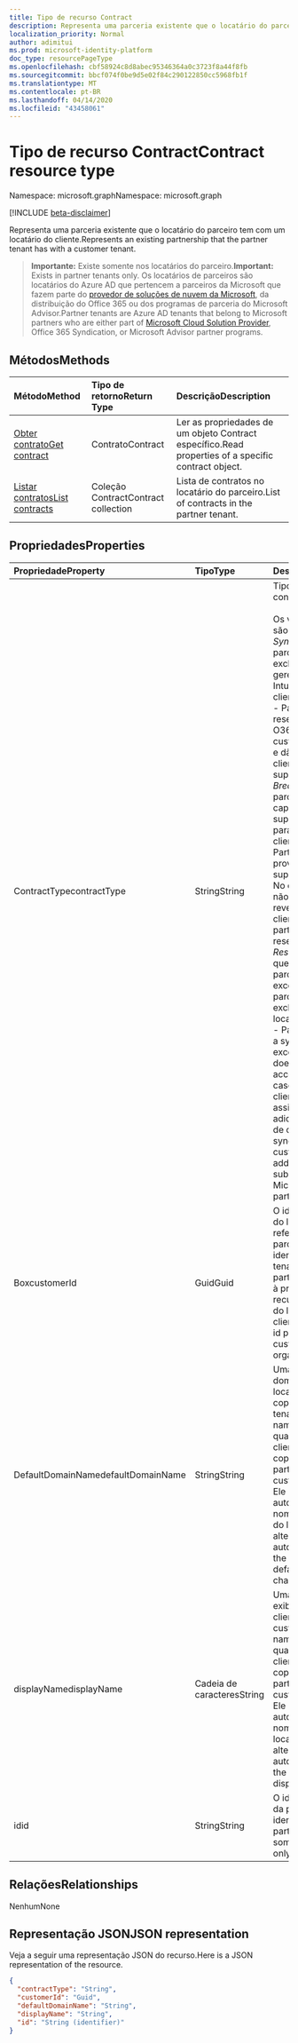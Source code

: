```yaml
---
title: Tipo de recurso Contract
description: Representa uma parceria existente que o locatário do parceiro tem com um locatário do cliente.
localization_priority: Normal
author: adimitui
ms.prod: microsoft-identity-platform
doc_type: resourcePageType
ms.openlocfilehash: cbf58924c8d8abec95346364a0c3723f8a44f8fb
ms.sourcegitcommit: bbcf074f0be9d5e02f84c290122850cc5968fb1f
ms.translationtype: MT
ms.contentlocale: pt-BR
ms.lasthandoff: 04/14/2020
ms.locfileid: "43458061"
---
```

# <a name="contract-resource-type"></a><span data-ttu-id="8f033-103">Tipo de recurso Contract</span><span class="sxs-lookup"><span data-stu-id="8f033-103">Contract resource type</span></span>

<span data-ttu-id="8f033-104">Namespace: microsoft.graph</span><span class="sxs-lookup"><span data-stu-id="8f033-104">Namespace: microsoft.graph</span></span>

[!INCLUDE [beta-disclaimer](../../includes/beta-disclaimer.md)]

<span data-ttu-id="8f033-105">Representa uma parceria existente que o locatário do parceiro tem com um locatário do cliente.</span><span class="sxs-lookup"><span data-stu-id="8f033-105">Represents an existing partnership that the partner tenant has with a customer tenant.</span></span>

> <span data-ttu-id="8f033-106">**Importante:** Existe somente nos locatários do parceiro.</span><span class="sxs-lookup"><span data-stu-id="8f033-106">**Important:** Exists in partner tenants only.</span></span> <span data-ttu-id="8f033-107">Os locatários de parceiros são locatários do Azure AD que pertencem a parceiros da Microsoft que fazem parte do [provedor de soluções de nuvem da Microsoft](https://partnercenter.microsoft.com/en-us/partner/programs), da distribuição do Office 365 ou dos programas de parceria do Microsoft Advisor.</span><span class="sxs-lookup"><span data-stu-id="8f033-107">Partner tenants are Azure AD tenants that belong to Microsoft partners who are either part of [Microsoft Cloud Solution Provider](https://partnercenter.microsoft.com/en-us/partner/programs), Office 365 Syndication, or Microsoft Advisor partner programs.</span></span>

## <a name="methods"></a><span data-ttu-id="8f033-108">Métodos</span><span class="sxs-lookup"><span data-stu-id="8f033-108">Methods</span></span>

| <span data-ttu-id="8f033-109">Método</span><span class="sxs-lookup"><span data-stu-id="8f033-109">Method</span></span>   | <span data-ttu-id="8f033-110">Tipo de retorno</span><span class="sxs-lookup"><span data-stu-id="8f033-110">Return Type</span></span> | <span data-ttu-id="8f033-111">Descrição</span><span class="sxs-lookup"><span data-stu-id="8f033-111">Description</span></span> |
|:---------------|:--------|:----------|
|[<span data-ttu-id="8f033-112">Obter contrato</span><span class="sxs-lookup"><span data-stu-id="8f033-112">Get contract</span></span>](../api/contract-get.md) | <span data-ttu-id="8f033-113">Contrato</span><span class="sxs-lookup"><span data-stu-id="8f033-113">Contract</span></span> |<span data-ttu-id="8f033-114">Ler as propriedades de um objeto Contract específico.</span><span class="sxs-lookup"><span data-stu-id="8f033-114">Read properties of a specific contract object.</span></span> |
|[<span data-ttu-id="8f033-115">Listar contratos</span><span class="sxs-lookup"><span data-stu-id="8f033-115">List contracts</span></span>](../api/contract-list.md) | <span data-ttu-id="8f033-116">Coleção Contract</span><span class="sxs-lookup"><span data-stu-id="8f033-116">Contract collection</span></span> | <span data-ttu-id="8f033-117">Lista de contratos no locatário do parceiro.</span><span class="sxs-lookup"><span data-stu-id="8f033-117">List of contracts in the partner tenant.</span></span> |

## <a name="properties"></a><span data-ttu-id="8f033-118">Propriedades</span><span class="sxs-lookup"><span data-stu-id="8f033-118">Properties</span></span>
| <span data-ttu-id="8f033-119">Propriedade</span><span class="sxs-lookup"><span data-stu-id="8f033-119">Property</span></span>   | <span data-ttu-id="8f033-120">Tipo</span><span class="sxs-lookup"><span data-stu-id="8f033-120">Type</span></span> | <span data-ttu-id="8f033-121">Descrição</span><span class="sxs-lookup"><span data-stu-id="8f033-121">Description</span></span> |
|:---------------|:--------|:----------|
|<span data-ttu-id="8f033-122">ContractType</span><span class="sxs-lookup"><span data-stu-id="8f033-122">contractType</span></span>|<span data-ttu-id="8f033-123">String</span><span class="sxs-lookup"><span data-stu-id="8f033-123">String</span></span>|<span data-ttu-id="8f033-124">Tipo de contrato.</span><span class="sxs-lookup"><span data-stu-id="8f033-124">Type of contract.</span></span><br><br><span data-ttu-id="8f033-125">Os valores possíveis são:</span><span class="sxs-lookup"><span data-stu-id="8f033-125">Possible values are:</span></span><br> <span data-ttu-id="8f033-126">*SyndicationPartner* -parceiro que revende exclusivamente e gerencia o O365 e o Intune para este cliente.</span><span class="sxs-lookup"><span data-stu-id="8f033-126">*SyndicationPartner* - Partner that exclusively resells and manages O365 and Intune for this customer.</span></span> <span data-ttu-id="8f033-127">Eles revendem e dão suporte a seus clientes.</span><span class="sxs-lookup"><span data-stu-id="8f033-127">They resell and support their customers.</span></span><br> <span data-ttu-id="8f033-128">*BreadthPartner* -o parceiro tem a capacidade de fornecer suporte administrativo para esse cliente.</span><span class="sxs-lookup"><span data-stu-id="8f033-128">*BreadthPartner* - Partner has the ability to provide administrative support for this customer.</span></span> <span data-ttu-id="8f033-129">No entanto, o parceiro não tem permissão para revender para o cliente.</span><span class="sxs-lookup"><span data-stu-id="8f033-129">However, the partner is not allowed to resell to the customer.</span></span><br><span data-ttu-id="8f033-130">*ResellerPartner* -Partner que é semelhante a um parceiro de distribuição, exceto pelo fato de que o parceiro não tem acesso exclusivo a um locatário.</span><span class="sxs-lookup"><span data-stu-id="8f033-130">*ResellerPartner* - Partner that is similar to a syndication partner, except that the partner doesn’t have exclusive access to a tenant.</span></span> <span data-ttu-id="8f033-131">No caso de distribuição, o cliente não pode comprar assinaturas diretas adicionais da Microsoft ou de outros parceiros.</span><span class="sxs-lookup"><span data-stu-id="8f033-131">In the syndication case, the customer cannot buy additional direct subscriptions from Microsoft or from other partners.</span></span>|
|<span data-ttu-id="8f033-132">Box</span><span class="sxs-lookup"><span data-stu-id="8f033-132">customerId</span></span>|<span data-ttu-id="8f033-133">Guid</span><span class="sxs-lookup"><span data-stu-id="8f033-133">Guid</span></span>|<span data-ttu-id="8f033-134">O identificador exclusivo do locatário do cliente referido por esta parceria.</span><span class="sxs-lookup"><span data-stu-id="8f033-134">The unique identifier for the customer tenant referenced by this partnership.</span></span> <span data-ttu-id="8f033-135">Corresponde à propriedade ID do recurso de organização do locatário do cliente.</span><span class="sxs-lookup"><span data-stu-id="8f033-135">Corresponds to the id property of the customer tenant's organization resource.</span></span> |
|<span data-ttu-id="8f033-136">DefaultDomainName</span><span class="sxs-lookup"><span data-stu-id="8f033-136">defaultDomainName</span></span>|<span data-ttu-id="8f033-137">String</span><span class="sxs-lookup"><span data-stu-id="8f033-137">String</span></span>|<span data-ttu-id="8f033-138">Uma cópia do nome de domínio padrão do locatário do cliente.</span><span class="sxs-lookup"><span data-stu-id="8f033-138">A copy of the customer tenant's default domain name.</span></span> <span data-ttu-id="8f033-139">A cópia é feita quando a parceria com o cliente é estabelecida.</span><span class="sxs-lookup"><span data-stu-id="8f033-139">The copy is made when the partnership with the customer is established.</span></span> <span data-ttu-id="8f033-140">Ele não será atualizado automaticamente se o nome de domínio padrão do locatário do cliente for alterado.</span><span class="sxs-lookup"><span data-stu-id="8f033-140">It is not automatically updated if the customer tenant's default domain name changes.</span></span>|
|<span data-ttu-id="8f033-141">displayName</span><span class="sxs-lookup"><span data-stu-id="8f033-141">displayName</span></span>|<span data-ttu-id="8f033-142">Cadeia de caracteres</span><span class="sxs-lookup"><span data-stu-id="8f033-142">String</span></span>|<span data-ttu-id="8f033-143">Uma cópia do nome de exibição do locatário do cliente.</span><span class="sxs-lookup"><span data-stu-id="8f033-143">A copy of the customer tenant's display name.</span></span> <span data-ttu-id="8f033-144">A cópia é feita quando a parceria com o cliente é estabelecida.</span><span class="sxs-lookup"><span data-stu-id="8f033-144">The copy is made when the partnership with the customer is established.</span></span> <span data-ttu-id="8f033-145">Ele não será atualizado automaticamente se o nome de exibição do locatário do cliente for alterado.</span><span class="sxs-lookup"><span data-stu-id="8f033-145">It is not automatically updated if the customer tenant's display name changes.</span></span>|
|<span data-ttu-id="8f033-146">id</span><span class="sxs-lookup"><span data-stu-id="8f033-146">id</span></span>|<span data-ttu-id="8f033-147">String</span><span class="sxs-lookup"><span data-stu-id="8f033-147">String</span></span>| <span data-ttu-id="8f033-148">O identificador exclusivo da parceria.</span><span class="sxs-lookup"><span data-stu-id="8f033-148">The unique identifier for the partnership.</span></span> <span data-ttu-id="8f033-149">Chave, somente leitura</span><span class="sxs-lookup"><span data-stu-id="8f033-149">Key, read-only</span></span> |

## <a name="relationships"></a><span data-ttu-id="8f033-150">Relações</span><span class="sxs-lookup"><span data-stu-id="8f033-150">Relationships</span></span>
<span data-ttu-id="8f033-151">Nenhum</span><span class="sxs-lookup"><span data-stu-id="8f033-151">None</span></span>


## <a name="json-representation"></a><span data-ttu-id="8f033-152">Representação JSON</span><span class="sxs-lookup"><span data-stu-id="8f033-152">JSON representation</span></span>
<span data-ttu-id="8f033-153">Veja a seguir uma representação JSON do recurso.</span><span class="sxs-lookup"><span data-stu-id="8f033-153">Here is a JSON representation of the resource.</span></span>

<!-- {
  "blockType": "resource",
  "optionalProperties": [

  ],
  "@odata.type": "microsoft.graph.Contract"
}-->

```json
{
  "contractType": "String",
  "customerId": "Guid",
  "defaultDomainName": "String",
  "displayName": "String",
  "id": "String (identifier)"
}

```

<!-- uuid: 8fcb5dbc-d5aa-4681-8e31-b001d5168d79
2015-10-25 14:57:30 UTC -->
<!--
{
  "type": "#page.annotation",
  "description": "Contract resource",
  "keywords": "",
  "section": "documentation",
  "tocPath": "",
  "suppressions": []
}
-->
